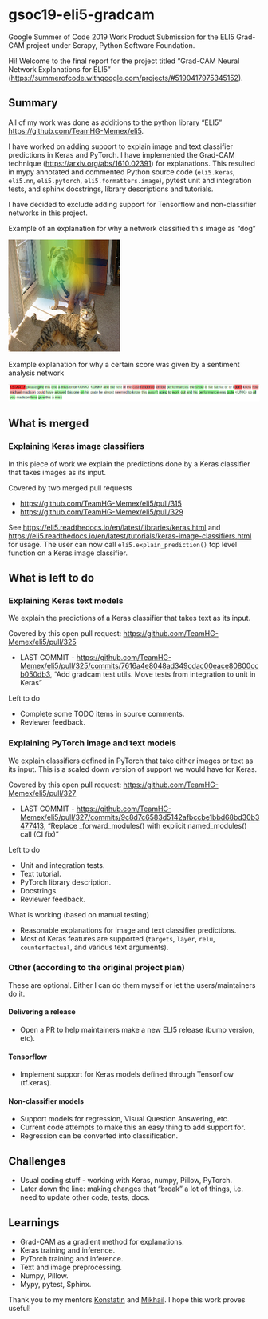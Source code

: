 # gsoc19-eli5-gradcam
Google Summer of Code 2019 Work Product Submission for the ELI5 Grad-CAM project under Scrapy, Python Software Foundation.

Hi! Welcome to the final report for the project titled “Grad-CAM Neural Network Explanations for ELI5” (https://summerofcode.withgoogle.com/projects/#5190417975345152).

## Summary

All of my work was done as additions to the python library “ELI5” https://github.com/TeamHG-Memex/eli5. 

I have worked on adding support to explain image and text classifier predictions in Keras and PyTorch. I have implemented the Grad-CAM technique (https://arxiv.org/abs/1610.02391) for explanations. This resulted in mypy annotated and commented Python source code (`eli5.keras`, `eli5.nn`, `eli5.pytorch`, `eli5.formatters.image`), pytest unit and integration tests, and sphinx docstrings, library descriptions and tutorials.

I have decided to exclude adding support for Tensorflow and non-classifier networks in this project.

Example of an explanation for why a network classified this image as “dog”

![gradcam cat dog image heatmap overlay](images/gradcam-catdog.png?raw=true "Predicted class: dog. Explanation for prediction: highlighted area.")

Example explanation for why a certain score was given by a sentiment analysis network

![gradcam text heatmap over tokens](images/gradcam-text.png?raw=true "Predicted sentiment: low. Explanation for prediction: highlighted positive (green) and negative (red) words.")
  
## What is merged

### Explaining Keras image classifiers

In this piece of work we explain the predictions done by a Keras classifier that takes images as its input.

Covered by two merged pull requests
* https://github.com/TeamHG-Memex/eli5/pull/315
* https://github.com/TeamHG-Memex/eli5/pull/329 

See https://eli5.readthedocs.io/en/latest/libraries/keras.html and https://eli5.readthedocs.io/en/latest/tutorials/keras-image-classifiers.html for usage. The user can now call `eli5.explain_prediction()` top level function on a Keras image classifier.

## What is left to do

### Explaining Keras text models

We explain the predictions of a Keras classifier that takes text as its input.

Covered by this open pull request: https://github.com/TeamHG-Memex/eli5/pull/325
* LAST COMMIT - https://github.com/TeamHG-Memex/eli5/pull/325/commits/7616a4e8048ad349cdac00eace80800ccb050db3, “Add gradcam test utils. Move tests from integration to unit in Keras”

Left to do
* Complete some TODO items in source comments.
* Reviewer feedback.

### Explaining PyTorch image and text models

We explain classifiers defined in PyTorch that take either images or text as its input. This is a scaled down version of support we would have for Keras.

Covered by this open pull request: https://github.com/TeamHG-Memex/eli5/pull/327
* LAST COMMIT - https://github.com/TeamHG-Memex/eli5/pull/327/commits/9c8d7c6583d5142afbccbe1bbd68bd30b3477413, “Replace _forward_modules() with explicit named_modules() call (CI fix)”

Left to do
* Unit and integration tests.
* Text tutorial.
* PyTorch library description.
* Docstrings.
* Reviewer feedback.

What is working (based on manual testing)
* Reasonable explanations for image and text classifier predictions.
* Most of Keras features are supported (`targets`, `layer`, `relu`, `counterfactual`, and various text arguments).

### Other (according to the original project plan)

These are optional. Either I can do them myself or let the users/maintainers do it.

#### Delivering a release
* Open a PR to help maintainers make a new ELI5 release (bump version, etc).

#### Tensorflow
* Implement support for Keras models defined through Tensorflow (tf.keras).

#### Non-classifier models
* Support models for regression, Visual Question Answering, etc.
* Current code attempts to make this an easy thing to add support for.
* Regression can be converted into classification.

## Challenges
* Usual coding stuff - working with Keras, numpy, Pillow, PyTorch.
* Later down the line: making changes that “break” a lot of things, i.e. need to update other code, tests, docs.

## Learnings
* Grad-CAM as a gradient method for explanations.
* Keras training and inference.
* PyTorch training and inference.
* Text and image preprocessing.
* Numpy, Pillow.
* Mypy, pytest, Sphinx.


Thank you to my mentors [Konstatin](https://github.com/lopuhin) and [Mikhail](https://github.com/kmike). I hope this work proves useful!
